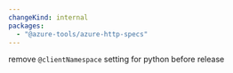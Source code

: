 ```yaml
---
changeKind: internal
packages:
  - "@azure-tools/azure-http-specs"
---
```


remove `@clientNamespace` setting for python before release